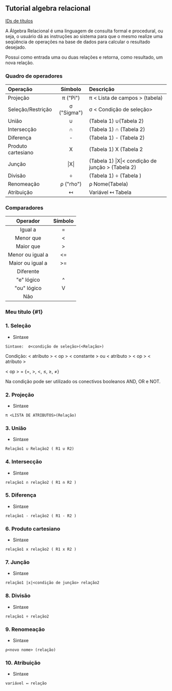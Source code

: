 ## Tutorial algebra relacional
[IDs de títulos](#Meu-título-#1)

A Álgebra Relacional é uma linguagem de consulta formal e procedural, ou seja, o usuário dá as instruções ao sistema para que o mesmo realize uma seqüência de operações na base de dados para calcular o resultado desejado.

Possui como entrada uma ou duas relações e retorna, como resultado, um nova relação. 

### Quadro de operadores

|   Operação   |  Símbolo  |    Descrição    |
| :---         |     :---:      |          :--- |
| Projeção           | π ("Pi")              | π < Lista de campos > (tabela)            |
| Seleção/Restrição           | σ ("Sigma")             | σ < Condição de seleção>            |
|União|∪|(Tabela 1) ∪(Tabela 2)|
|Intersecção|∩ |(Tabela 1) ∩ (Tabela 2)|
|Diferença|-|(Tabela 1) - (Tabela 2)|
|Produto cartesiano|X|(Tabela 1) X (Tabela 2|
|Junção|&#124;X&#124;|(Tabela 1) &#124;X&#124;< condição de junção > (Tabela 2)|
|Divisão|÷ |(Tabela 1) ÷ (Tabela )|
|Renomeação|ρ ("rho")| ρ Nome(Tabela)|
|Atribuição|↤|Variável ↤ Tabela|

### Comparadores 

|   Operador   |    Símbolo    |
|    :---:     |     :---:      |     
| Igual a          | =             | 
|Menor que|<|
|Maior que|>|
|Menor ou igual a|<=|
|Maior ou igual a|>=|
|Diferente||
|"e" lógico|^|
|"ou" lógico|V|
|Não||

### Meu título {#1}

### 1. Seleção 

- Sintaxe

```
Sintaxe:  σ<condição de seleção>(<Relação>)
```
Condição: < atributo > < op > < constante > ou < atributo > < op > < atributo >

< op > = {=, >, <, ≤, ≥, ≠}

Na condição pode ser utilizado os conectivos booleanos AND, OR e NOT. 

### 2. Projeção 

- Sintaxe

```
π <LISTA DE ATRIBUTOS>(Relação)
```

### 3. União 

- Sintaxe

```
Relação1 ∪ Relação2 ( R1 ∪ R2)
```

### 4. Intersecção

- Sintaxe

```
relação1 ∩ relação2 ( R1 ∩ R2 )
```

### 5. Diferença 

- Sintaxe

```
relação1 - relação2 ( R1 - R2 )
```

### 6. Produto cartesiano

- Sintaxe

```
relação1 x relação2 ( R1 x R2 )
```

### 7. Junção

- Sintaxe

```
relação1 |x|<condição de junção> relação2
```

### 8. Divisão 

- Sintaxe

```
relação1 ÷ relação2
```

### 9. Renomeação 

- Sintaxe

```
ρ<novo nome> (relação)
```

### 10. Atribuição 

- Sintaxe

```
variável ↤ relação
```
